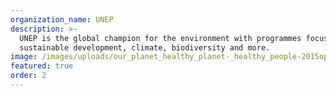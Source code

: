 ```yaml
---
organization_name: UNEP
description: >-
  UNEP is the global champion for the environment with programmes focusing on
  sustainable development, climate, biodiversity and more.
image: /images/uploads/our_planet_healthy_planet-_healthy_people-2015opmay.png.png
featured: true
order: 2
---
```



